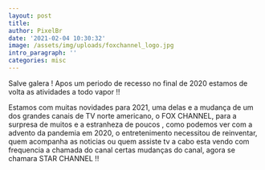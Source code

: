 ```yaml
---
layout: post
title: 
author: PixelBr
date: '2021-02-04 10:30:32'
image: /assets/img/uploads/foxchannel_logo.jpg
intro_paragraph: ''
categories: misc
---
```


Salve galera ! Apos um periodo de recesso no final de 2020 estamos de volta as atividades a todo vapor !!

Estamos com muitas novidades para 2021, uma delas e a mudança de um dos grandes canais de TV norte americano, o FOX CHANNEL, para a surpresa de muitos e a estranheza de poucos , 
como podemos ver com a advento da pandemia em 2020, o entretenimento necessitou de reinventar, quem acompanha as noticias ou quem assiste tv a cabo esta vendo com frequencia a chamada do canal
certas mudanças do canal, agora se chamara STAR CHANNEL !!

